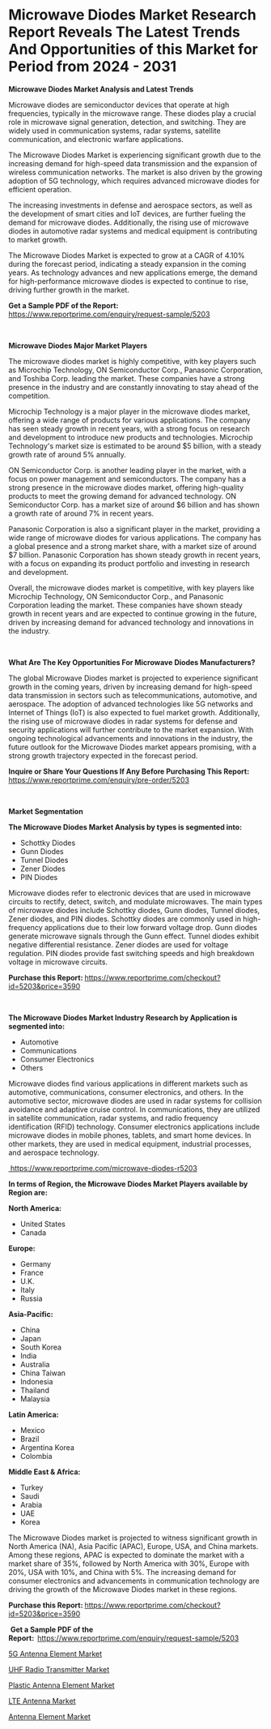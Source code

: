 <p><h1>Microwave Diodes Market Research Report Reveals The Latest Trends And Opportunities of this Market for Period from 2024 - 2031</h1></p><p><strong>Microwave Diodes Market Analysis and Latest Trends</strong></p>
<p><p>Microwave diodes are semiconductor devices that operate at high frequencies, typically in the microwave range. These diodes play a crucial role in microwave signal generation, detection, and switching. They are widely used in communication systems, radar systems, satellite communication, and electronic warfare applications.</p><p>The Microwave Diodes Market is experiencing significant growth due to the increasing demand for high-speed data transmission and the expansion of wireless communication networks. The market is also driven by the growing adoption of 5G technology, which requires advanced microwave diodes for efficient operation.</p><p>The increasing investments in defense and aerospace sectors, as well as the development of smart cities and IoT devices, are further fueling the demand for microwave diodes. Additionally, the rising use of microwave diodes in automotive radar systems and medical equipment is contributing to market growth.</p><p>The Microwave Diodes Market is expected to grow at a CAGR of 4.10% during the forecast period, indicating a steady expansion in the coming years. As technology advances and new applications emerge, the demand for high-performance microwave diodes is expected to continue to rise, driving further growth in the market.</p></p>
<p><strong>Get a Sample PDF of the Report:&nbsp;</strong> <a href="https://www.reportprime.com/enquiry/request-sample/5203">https://www.reportprime.com/enquiry/request-sample/5203</a></p>
<p>&nbsp;</p>
<p><strong>Microwave Diodes Major Market Players</strong></p>
<p><p>The microwave diodes market is highly competitive, with key players such as Microchip Technology, ON Semiconductor Corp., Panasonic Corporation, and Toshiba Corp. leading the market. These companies have a strong presence in the industry and are constantly innovating to stay ahead of the competition.</p><p>Microchip Technology is a major player in the microwave diodes market, offering a wide range of products for various applications. The company has seen steady growth in recent years, with a strong focus on research and development to introduce new products and technologies. Microchip Technology's market size is estimated to be around $5 billion, with a steady growth rate of around 5% annually.</p><p>ON Semiconductor Corp. is another leading player in the market, with a focus on power management and semiconductors. The company has a strong presence in the microwave diodes market, offering high-quality products to meet the growing demand for advanced technology. ON Semiconductor Corp. has a market size of around $6 billion and has shown a growth rate of around 7% in recent years.</p><p>Panasonic Corporation is also a significant player in the market, providing a wide range of microwave diodes for various applications. The company has a global presence and a strong market share, with a market size of around $7 billion. Panasonic Corporation has shown steady growth in recent years, with a focus on expanding its product portfolio and investing in research and development.</p><p>Overall, the microwave diodes market is competitive, with key players like Microchip Technology, ON Semiconductor Corp., and Panasonic Corporation leading the market. These companies have shown steady growth in recent years and are expected to continue growing in the future, driven by increasing demand for advanced technology and innovations in the industry.</p></p>
<p>&nbsp;</p>
<p><strong>What Are The Key Opportunities For Microwave Diodes Manufacturers?</strong></p>
<p><p>The global Microwave Diodes market is projected to experience significant growth in the coming years, driven by increasing demand for high-speed data transmission in sectors such as telecommunications, automotive, and aerospace. The adoption of advanced technologies like 5G networks and Internet of Things (IoT) is also expected to fuel market growth. Additionally, the rising use of microwave diodes in radar systems for defense and security applications will further contribute to the market expansion. With ongoing technological advancements and innovations in the industry, the future outlook for the Microwave Diodes market appears promising, with a strong growth trajectory expected in the forecast period.</p></p>
<p><strong>Inquire or Share Your Questions If Any Before Purchasing This Report:</strong> <a href="https://www.reportprime.com/enquiry/pre-order/5203">https://www.reportprime.com/enquiry/pre-order/5203</a></p>
<p>&nbsp;</p>
<p><strong>Market Segmentation</strong></p>
<p><strong>The Microwave Diodes Market Analysis by types is segmented into:</strong></p>
<p><ul><li>Schottky Diodes</li><li>Gunn Diodes</li><li>Tunnel Diodes</li><li>Zener Diodes</li><li>PIN Diodes</li></ul></p>
<p><p>Microwave diodes refer to electronic devices that are used in microwave circuits to rectify, detect, switch, and modulate microwaves. The main types of microwave diodes include Schottky diodes, Gunn diodes, Tunnel diodes, Zener diodes, and PIN diodes. Schottky diodes are commonly used in high-frequency applications due to their low forward voltage drop. Gunn diodes generate microwave signals through the Gunn effect. Tunnel diodes exhibit negative differential resistance. Zener diodes are used for voltage regulation. PIN diodes provide fast switching speeds and high breakdown voltage in microwave circuits.</p></p>
<p><strong>Purchase this Report:&nbsp;</strong><a href="https://www.reportprime.com/checkout?id=5203&price=3590">https://www.reportprime.com/checkout?id=5203&price=3590</a></p>
<p>&nbsp;</p>
<p><strong>The Microwave Diodes Market Industry Research by Application is segmented into:</strong></p>
<p><ul><li>Automotive</li><li>Communications</li><li>Consumer Electronics</li><li>Others</li></ul></p>
<p><p>Microwave diodes find various applications in different markets such as automotive, communications, consumer electronics, and others. In the automotive sector, microwave diodes are used in radar systems for collision avoidance and adaptive cruise control. In communications, they are utilized in satellite communication, radar systems, and radio frequency identification (RFID) technology. Consumer electronics applications include microwave diodes in mobile phones, tablets, and smart home devices. In other markets, they are used in medical equipment, industrial processes, and aerospace technology.</p></p>
<p><a href="https://www.reportprime.com/microwave-diodes-r5203">&nbsp;https://www.reportprime.com/microwave-diodes-r5203</a></p>
<p><strong>In terms of Region, the Microwave Diodes Market Players available by Region are:</strong></p>
<p>
    <p> <strong> North America: </strong>
        <ul>
            <li>United States</li>
            <li>Canada</li>
        </ul>
        </p> 
    <p> <strong> Europe: </strong>
        <ul>
            <li>Germany</li>
            <li>France</li>
            <li>U.K.</li>
            <li>Italy</li>
            <li>Russia</li>
        </ul>
        </p> 
    <p> <strong> Asia-Pacific: </strong>
        <ul>
            <li>China</li>
            <li>Japan</li>
            <li>South Korea</li>
            <li>India</li>
            <li>Australia</li>
            <li>China Taiwan</li>
            <li>Indonesia</li>
            <li>Thailand</li>
            <li>Malaysia</li>
        </ul>
        </p> 
    <p> <strong> Latin America: </strong>
        <ul>
            <li>Mexico</li>
            <li>Brazil</li>
            <li>Argentina Korea</li>
            <li>Colombia</li>
        </ul>
        </p> 
    <p> <strong> Middle East & Africa: </strong>
        <ul>
            <li>Turkey</li>
            <li>Saudi</li>
            <li>Arabia</li>
            <li>UAE</li>
            <li>Korea</li>
        </ul>
    </p>
    </p>
<p><p>The Microwave Diodes market is projected to witness significant growth in North America (NA), Asia Pacific (APAC), Europe, USA, and China markets. Among these regions, APAC is expected to dominate the market with a market share of 35%, followed by North America with 30%, Europe with 20%, USA with 10%, and China with 5%. The increasing demand for consumer electronics and advancements in communication technology are driving the growth of the Microwave Diodes market in these regions.</p></p>
<p><strong>Purchase this Report: </strong><a href="https://www.reportprime.com/checkout?id=5203&price=3590">https://www.reportprime.com/checkout?id=5203&price=3590</a></p>
<p>&nbsp;<strong>Get a Sample PDF of the Report:&nbsp;&nbsp;</strong><a href="https://www.reportprime.com/enquiry/request-sample/5203">https://www.reportprime.com/enquiry/request-sample/5203</a></p>
<p><strong></strong></p>
<p><p><a href="https://github.com/qqkvdkuc33/Market-Research-Report-List-1/blob/main/5g-antenna-element-market.md">5G Antenna Element Market</a></p><p><a href="https://github.com/markmellon1/Market-Research-Report-List-1/blob/main/uhf-radio-transmitter-market.md">UHF Radio Transmitter Market</a></p><p><a href="https://github.com/pizolina/Market-Research-Report-List-5/blob/main/plastic-antenna-element-market.md">Plastic Antenna Element Market</a></p><p><a href="https://github.com/Raeloodard576457/Market-Research-Report-List-1/blob/main/lte-antenna-market.md">LTE Antenna Market</a></p><p><a href="https://github.com/eugeneKim6262/Market-Research-Report-List-1/blob/main/antenna-element-market.md">Antenna Element Market</a></p></p>